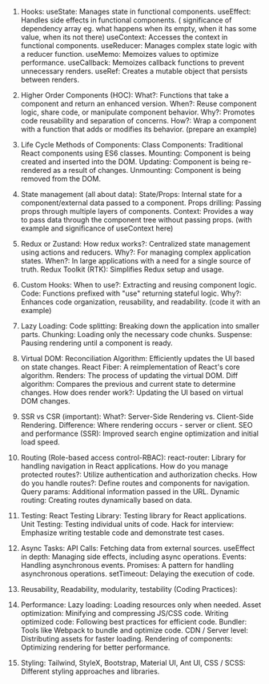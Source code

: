 
1) Hooks:
    useState: Manages state in functional components.
    useEffect: Handles side effects in functional components. ( significance of dependency array eg. what happens when its empty, when it has some value, when its not there)
    useContext: Accesses the context in functional components.
    useReducer: Manages complex state logic with a reducer function.
    useMemo: Memoizes values to optimize performance.
    useCallback: Memoizes callback functions to prevent unnecessary renders.
    useRef: Creates a mutable object that persists between renders.

3) Higher Order Components (HOC):
    What?: Functions that take a component and return an enhanced version.
    When?: Reuse component logic, share code, or manipulate component behavior.
    Why?: Promotes code reusability and separation of concerns.
    How?: Wrap a component with a function that adds or modifies its behavior.
    (prepare an example)

4) Life Cycle Methods of Components:
    Class Components: Traditional React components using ES6 classes.
    Mounting: Component is being created and inserted into the DOM.
    Updating: Component is being re-rendered as a result of changes.
    Unmounting: Component is being removed from the DOM.

5) State management (all about data):
    State/Props: Internal state for a component/external data passed to a component.
    Props drilling: Passing props through multiple layers of components.
    Context: Provides a way to pass data through the component tree without passing props.
    (with example and significance of useContext here)

6) Redux or Zustand:
    How redux works?: Centralized state management using actions and reducers.
    Why?: For managing complex application states.
    When?: In large applications with a need for a single source of truth.
    Redux Toolkit (RTK): Simplifies Redux setup and usage.

7) Custom Hooks:
    When to use?: Extracting and reusing component logic.
    Code: Functions prefixed with "use" returning stateful logic.
    Why?: Enhances code organization, reusability, and readability.
    (code it with an example)

8) Lazy Loading:
    Code splitting: Breaking down the application into smaller parts.
    Chunking: Loading only the necessary code chunks.
    Suspense: Pausing rendering until a component is ready.

9) Virtual DOM:
    Reconciliation Algorithm: Efficiently updates the UI based on state changes.
    React Fiber: A reimplementation of React's core algorithm.
    Renders: The process of updating the virtual DOM.
    Diff algorithm: Compares the previous and current state to determine changes.
    How does render work?: Updating the UI based on virtual DOM changes.

10) SSR vs CSR (important):
    What?: Server-Side Rendering vs. Client-Side Rendering.
    Difference: Where rendering occurs - server or client.
    SEO and performance (SSR): Improved search engine optimization and initial load speed.

11) Routing (Role-based access control-RBAC):
    react-router: Library for handling navigation in React applications.
    How do you manage protected routes?: Utilize authentication and authorization checks.
    How do you handle routes?: Define routes and components for navigation.
    Query params: Additional information passed in the URL.
    Dynamic routing: Creating routes dynamically based on data.

12) Testing:
    React Testing Library: Testing library for React applications.
    Unit Testing: Testing individual units of code.
    Hack for interview: Emphasize writing testable code and demonstrate test cases.

13) Async Tasks:
    API Calls: Fetching data from external sources.
    useEffect in depth: Managing side effects, including async operations.
    Events: Handling asynchronous events.
    Promises: A pattern for handling asynchronous operations.
    setTimeout: Delaying the execution of code.

14) Reusability, Readability, modularity, testability (Coding Practices):

15) Performance:
    Lazy loading: Loading resources only when needed.
    Asset optimization: Minifying and compressing JS/CSS code.
    Writing optimized code: Following best practices for efficient code.
    Bundler: Tools like Webpack to bundle and optimize code.
    CDN / Server level: Distributing assets for faster loading.
    Rendering of components: Optimizing rendering for better performance.

16) Styling:
    Tailwind, StyleX, Bootstrap, Material UI, Ant UI, CSS / SCSS: Different styling approaches and libraries.

